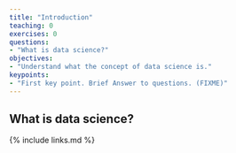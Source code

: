 ```yaml
---
title: "Introduction"
teaching: 0
exercises: 0
questions:
- "What is data science?"
objectives:
- "Understand what the concept of data science is."
keypoints:
- "First key point. Brief Answer to questions. (FIXME)"
---
```


## What is data science?

{% include links.md %}

